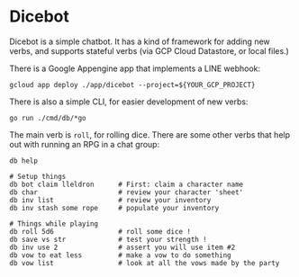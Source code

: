 # Dicebot

Dicebot is a simple chatbot. It has a kind of framework for adding new
verbs, and supports stateful verbs (via GCP Cloud Datastore, or local
files.)

There is a Google Appengine app that implements a LINE webhook:
```
gcloud app deploy ./app/dicebot --project=${YOUR_GCP_PROJECT}
```

There is also a simple CLI, for easier development of new verbs:
```
go run ./cmd/db/*go
```

The main verb is `roll`, for rolling dice. There are some other verbs
that help out with running an RPG in a chat group:
```
db help

# Setup things
db bot claim lleldron      # First: claim a character name
db char                    # review your character 'sheet'
db inv list                # review your inventory
db inv stash some rope     # populate your inventory

# Things while playing
db roll 5d6                # roll some dice !
db save vs str             # test your strength !
db inv use 2               # assert you will use item #2
db vow to eat less         # make a vow to do something
db vow list                # look at all the vows made by the party
```
